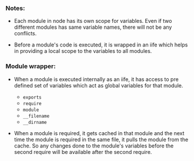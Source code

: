 ### Notes:

- Each module in node has its own scope for variables. Even if two different modules has same variable names, there will not be any conflicts.

- Before a module's code is executed, it is wrapped in an iife which helps in providing a local scope to the variables to all modules.

### Module wrapper:

- When a module is executed internally as an iife, it has access to pre defined set of variables which act as global variables for that module.

  - `exports`
  - `require`
  - `module`
  - `__filename`
  - `__dirname`

- When a module is required, it gets cached in that module and the next time the module is required in the same file, it pulls the module from the cache. So any changes done to the module's variables before the second require will be available after the second require.
